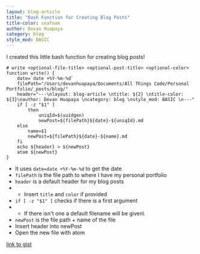 ```yaml
---
layout: blog-article
title: "Bash Function for Creating Blog Posts"
title-color: seafoam
author: Devan Huapaya
category: blog
style_mod: BASIC
---
```


I created this little bash function for creating blog posts!

``` shell
# write <optional-file-title> <optional-post-title> <optional-color>
function write() {
    date=`date +%Y-%m-%d`
    filePath="/Users/devanhuapaya/Documents/All Things Code/Personal Portfolio/_posts/blog/"
    header="---\nlayout: blog-article \ntitle: ${2} \ntitle-color: ${3}\nauthor: Devan Huapaya \ncategory: blog \nstyle_mod: BASIC \n---"
    if [ -z "$1" ]
        then
            uniqId=$(uuidgen)
            newPost=${filePath}${date}-${uniqId}.md
    else
        name=$1
        newPost=${filePath}${date}-${name}.md
    fi
    echo ${header} > ${newPost}
    atom ${newPost}
}
```

- It uses `date=date +%Y-%m-%d` to get the date
- `filePath` is the file path to where I have my personal portfolio
- `header` is a default header for my blog posts
- - Insert `title` and `color` if provided
- `if [ -z "$1" ]` checks if there is a first argument
- - If there isn't one a default filename will be given\
- `newPost` is the file path + name of the file
- Insert header into newPost
- Open the new file with atom

[link to gist](https://gist.github.com/imdevan/93e2f9e66d8cd513b2de83bbd097fab2?utm_content=bufferafc67&utm_medium=social&utm_source=twitter.com&utm_campaign=buffer)
